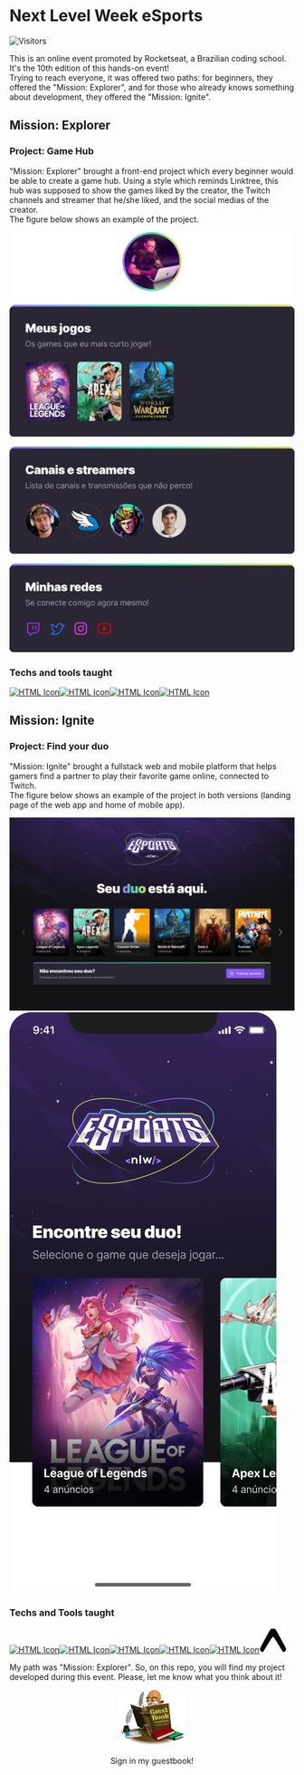 # Next Level Week eSports  

![Visitors](https://api.visitorbadge.io/api/visitors?path=https%3A%2F%2Fgithub.com%2Fbryrrea%2Fnlw%2F&label=Visitors&labelColor=%23192bc2&countColor=%23449dd1&style=flat)  

This is an online event promoted by Rocketseat, a Brazilian coding school. It's the 10th edition of this hands-on event!  
Trying to reach everyone, it was offered two paths: for beginners, they offered the "Mission: Explorer", and for those who already knows something about development, they offered the "Mission: Ignite".  

## Mission: Explorer  

### Project: Game Hub  

"Mission: Explorer" brought a front-end project which every beginner would be able to create a game hub. Using a style which reminds Linktree, this hub was supposed to show the games liked by the creator, the Twitch channels and streamer that he/she liked, and the social medias of the creator.  
The figure below shows an example of the project.  

![Game Hub project](./assets/example.png)  

### Techs and tools taught  

[<img src="https://cdn.jsdelivr.net/gh/devicons/devicon/icons/html5/html5-original.svg" alt="HTML Icon" width="48px"/>](https://cdn.jsdelivr.net/gh/devicons/devicon/icons/html5/html5-original.svg)[<img src="https://cdn.jsdelivr.net/gh/devicons/devicon/icons/css3/css3-original.svg" alt="HTML Icon" width="48px"/>](https://cdn.jsdelivr.net/gh/devicons/devicon/icons/css3/css3-original.svg)[<img src="https://cdn.jsdelivr.net/gh/devicons/devicon/icons/git/git-original.svg" alt="HTML Icon" width="48px"/>](https://cdn.jsdelivr.net/gh/devicons/devicon/icons/git/git-original.svg)[<img src="https://cdn.jsdelivr.net/gh/devicons/devicon/icons/github/github-original.svg" alt="HTML Icon" width="48px"/>](https://cdn.jsdelivr.net/gh/devicons/devicon/icons/github/github-original.svg)  

## Mission: Ignite  

### Project: Find your duo  

"Mission: Ignite" brought a fullstack web and mobile platform that helps gamers find a partner to play their favorite game online, connected to Twitch.  
The figure below shows an example of the project in both versions (landing page of the web app and home of mobile app).  

![Duo Landing web page](./assets/landingwi.png)  
![Duo Home app](./assets/homemi.png)  

### Techs and Tools taught  

[<img src="https://cdn.jsdelivr.net/gh/devicons/devicon/icons/javascript/javascript-original.svg" alt="HTML Icon" width="48px"/>](https://cdn.jsdelivr.net/gh/devicons/devicon/icons/javascript/javascript-original.svg)[<img src="https://cdn.jsdelivr.net/gh/devicons/devicon/icons/react/react-original.svg" alt="HTML Icon" width="48px"/>](https://cdn.jsdelivr.net/gh/devicons/devicon/icons/react/react-original.svg)[<img src="https://cdn.jsdelivr.net/gh/devicons/devicon/icons/typescript/typescript-original.svg" alt="HTML Icon" width="48px"/>](https://cdn.jsdelivr.net/gh/devicons/devicon/icons/typescript/typescript-original.svg)[<img src="https://cdn.jsdelivr.net/gh/devicons/devicon/icons/nodejs/nodejs-original.svg" alt="HTML Icon" width="48px"/>](https://cdn.jsdelivr.net/gh/devicons/devicon/icons/nodejs/nodejs-original.svg)[<img src="https://cdn.jsdelivr.net/gh/devicons/devicon/icons/tailwindcss/tailwindcss-plain.svg" alt="HTML Icon" width="48px"/>](https://cdn.jsdelivr.net/gh/devicons/devicon/icons/tailwindcss/tailwindcss-plain.svg)[<img src="./assets/expo.svg" alt="HTML Icon" width="48px"/>](./assets/expo.svg)  

My path was "Mission: Explorer". So, on this repo, you will find my project developed during this event. Please, let me know what you think about it!  

<p align="center">
  <a href="https://gist.github.com/bryrrea/51b5492aaf4ab3f8777c48cdafd6c33c">
    <img src="./assets/guestbook.gif" alt="Click here to sign my guest book!">
  </a>
  <p align="center"> Sign in my guestbook!</p>
</p>
